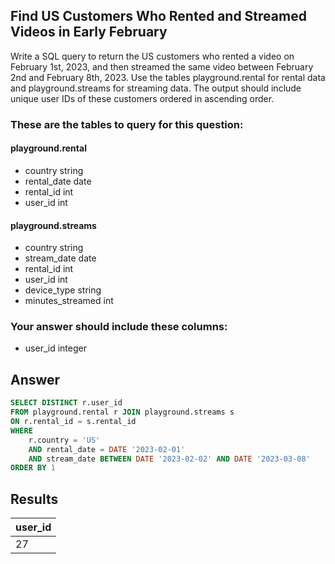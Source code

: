 ## Find US Customers Who Rented and Streamed Videos in Early February
 
Write a SQL query to return the US customers who rented a video on February 1st, 2023, and then streamed the same video between February 2nd and February 8th, 2023. Use the tables playground.rental for rental data and playground.streams for streaming data. The output should include unique user IDs of these customers ordered in ascending order.

### These are the tables to query for this question:
#### **playground.rental**
- country string
- rental_date date
- rental_id int
- user_id int
#### **playground.streams**
- country string
- stream_date date
- rental_id int
- user_id int
- device_type string
- minutes_streamed int
### Your answer should include these columns:
- user_id integer

## Answer
```sql
SELECT DISTINCT r.user_id
FROM playground.rental r JOIN playground.streams s
ON r.rental_id = s.rental_id
WHERE 
    r.country = 'US'
    AND rental_date = DATE '2023-02-01'
    AND stream_date BETWEEN DATE '2023-02-02' AND DATE '2023-03-08'
ORDER BY 1
```

## Results
| user_id |
|---------|
| 27      |